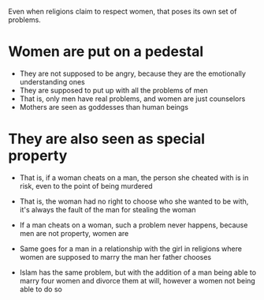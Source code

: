Even when religions claim to respect women, that poses its own set of problems.
# Women are put on a pedestal
- They are not supposed to be angry, because they are the emotionally understanding ones
- They are supposed to put up with all the problems of men
- That is, only men have real problems, and women are just counselors
- Mothers are seen as goddesses than human beings
# They are also seen as special property
- That is, if a woman cheats on a man, the person she cheated with is in risk, even to the point of being murdered
- That is, the woman had no right to choose who she wanted to be with, it's always the fault of the man for stealing the woman
- If a man cheats on a woman, such a problem never happens, because men are not property, women are
- Same goes for a man in a relationship with the girl in religions where women are supposed to marry the man her father chooses

- Islam has the same problem, but with the addition of a man being able to marry four women and divorce them at will, however a women not being able to do so